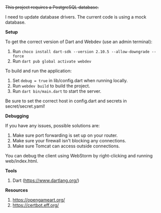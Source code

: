 ~~This project requires a PostgreSQL database.~~

I need to update database drivers. The current code is using a mock database.

**Setup**

To get the correct version of Dart and Webdev (use an admin terminal):
1. Run `choco install dart-sdk --version 2.10.5 --allow-downgrade --force`
2. Run `dart pub global activate webdev`

To build and run the application:
1. Set `debug = true` in lib/config.dart when running locally.
2. Run `webdev build` to build the project.
3. Run `dart bin/main.dart` to start the server.

Be sure to set the correct host in config.dart and secrets in secret/secret.yaml!

**Debugging**

If you have any issues, possible solutions are:

1. Make sure port forwarding is set up on your router.
2. Make sure your firewall isn't blocking any connections.
3. Make sure Tomcat can access outside connections.

You can debug the client using WebStorm by right-clicking and running web/index.html.

**Tools**

1. Dart (https://www.dartlang.org/)

**Resources**

1. https://opengameart.org/
2. https://certbot.eff.org/